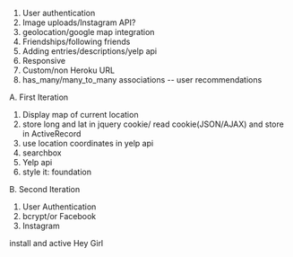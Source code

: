 1. User authentication
2. Image uploads/Instagram API?
3. geolocation/google map integration
4. Friendships/following friends
5. Adding entries/descriptions/yelp api
6. Responsive
7. Custom/non Heroku URL
8. has_many/many_to_many associations -- user  recommendations

A. First Iteration
   1. Display map of current location
   2. store long and lat in jquery cookie/ read cookie(JSON/AJAX) and store in ActiveRecord
   3. use location coordinates in yelp api
   3. searchbox
   4. Yelp api
   5. style it: foundation
   


B. Second Iteration
   1. User Authentication
   2. bcrypt/or Facebook
   3. Instagram
    
   

 install and active Hey Girl
